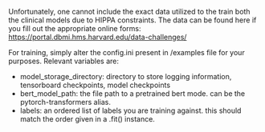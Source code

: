 Unfortunately, one cannot include the exact data utilized to the train both the clinical models due to HIPPA constraints.
The data can be found here if you fill out the appropriate online forms:
https://portal.dbmi.hms.harvard.edu/data-challenges/

For training, simply alter the config.ini present in /examples file for your purposes. Relevant variables are:

- model_storage_directory: directory to store logging information, tensorboard checkpoints, model checkpoints
- bert_model_path: the file path to a pretrained bert mode. can be the pytorch-transformers alias.
- labels: an ordered list of labels you are training against. this should match the order given in a .fit() instance.
